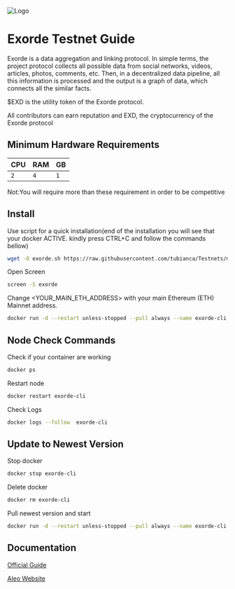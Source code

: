 
![Logo](https://static.wixstatic.com/media/0669d3_27dbba77fa7c42f78a92f3f559094d46~mv2.png/v1/fill/w_284,h_284,al_c,q_85,usm_0.66_1.00_0.01,enc_auto/B6622963-6E7A-4C9A-8900-3AB743652BAA_PNG.png)
# Exorde Testnet Guide 

Exorde is a data aggregation and linking protocol. In simple terms, the project protocol collects all possible data from social networks, videos, articles, photos, comments, etc. Then, in a decentralized data pipeline, all this information is processed and the output is a graph of data, which connects all the similar facts.

$EXD is the utility token of the Exorde protocol.

All contributors can earn reputation and EXD, the cryptocurrency of the Exorde protocol


## Minimum Hardware Requirements




| CPU | RAM     | GB                |
| :-------- | :------- | :------------------------- |
|   `2` | `4` | `1` |


Not:You will require more than these requirement in order to be competitive



## Install

Use script for a quick installation(end of the installation you will see that your docker ACTIVE. kindly press CTRL+C and follow the commands bellow)
```bash
wget -O exorde.sh https://raw.githubusercontent.com/tubianca/Testnets/main/Exorde/exorde.sh && chmod +x exorde.sh && ./exorde.sh
```

Open Screen
```bash
screen -S exorde
```

Change <YOUR_MAIN_ETH_ADDRESS> with your main Ethereum (ETH) Mainnet address.
```bash
docker run -d --restart unless-stopped --pull always --name exorde-cli exordelabs/exorde-cli -m <YOUR_MAIN_ETH_ADDRESS> -l 2

```

## Node Check Commands

Check if your container are working

```bash
docker ps
```
Restart node

```bash
docker restart exorde-cli
```
Check Logs
```bash
docker logs --follow  exorde-cli
```

## Update to Newest Version
Stop docker
```bash
docker stop exorde-cli
```
Delete docker
```bash
docker rm exorde-cli
```
Pull newest version and start
```bash
docker run -d --restart unless-stopped --pull always --name exorde-cli exordelabs/exorde-cli -m <YOUR_MAIN_ETH_ADDRESS> -l 2
```

## Documentation

[Official Guide](https://docs.exorde.network/)

[Aleo Website](https://exorde.network/)


